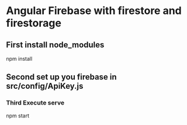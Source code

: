 # Angular Firebase with firestore and firestorage

## First install node_modules
npm install

## Second set up you firebase in src/config/ApiKey.js 

### Third Execute serve

npm start

